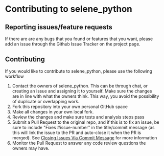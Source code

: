 # Contributing to selene_python

## Reporting issues/feature requests

If there are are any bugs that you found or features that you want, please add an issue through the Github Issue Tracker on the project page.  

## Contributing 

If you would like to contribute to selene_python, please use the following workflow

1.  Contact the owners of selene_python.  This can be through chat, or creating an issue and assigning it to yourself.  Make sure the changes are in line with what the owners think.  This way, you avoid the possibility of duplicate or overlapping work.  
2.  Fork this repository into your own personal GitHub space
3.  Make all changes in your own local fork.
4.  Review the changes and make sure tests and analysis steps pass
5.  Submit a Pull Request to the original repo, and if this is to fix an issue, be sure to include "Fixes #issue-number" in the title/commit message  (as this will link the issue to the PR and auto-close it when the PR is merged).  See [Closing Issues Via Commit Message](https://help.github.com/articles/closing-issues-via-commit-messages/) for more information
6.  Monitor the Pull Request to answer any code review questions the owners may have.

 
